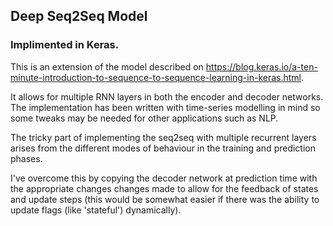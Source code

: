 ## Deep Seq2Seq Model 
### Implimented in Keras. 

This is an extension of the model described on 
https://blog.keras.io/a-ten-minute-introduction-to-sequence-to-sequence-learning-in-keras.html.

It allows for multiple RNN layers in both the encoder and decoder networks. The implementation
has been written with time-series modelling in mind so some tweaks may be needed for other 
applications such as NLP.

The tricky part of implementing the seq2seq with multiple recurrent layers arises from
the different modes of behaviour in the training and prediction phases. 

I've overcome this by copying the decoder network at prediction time with the appropriate changes
changes made to allow for the feedback of states and update steps (this would be 
somewhat easier if there was the ability to update flags (like 'stateful') dynamically). 